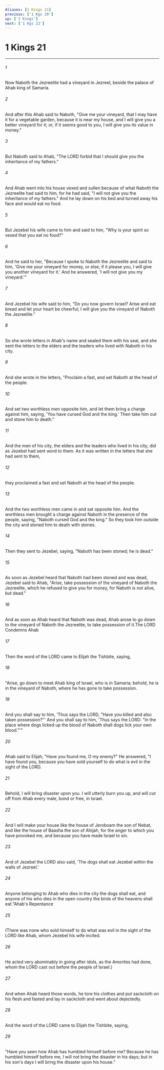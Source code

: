 ```yaml
---
Aliases: [1 Kings 21]
previous: ['1 Kgs 20']
up: ['1 Kings']
next: ['1 Kgs 22']
---
```

# 1 Kings 21

***

 

###### 1 
Now Naboth the Jezreelite had a vineyard in Jezreel, beside the palace of Ahab king of Samaria. 
 

###### 2 
And after this Ahab said to Naboth, "Give me your vineyard, that I may have it for a vegetable garden, because it is near my house, and I will give you a better vineyard for it; or, if it seems good to you, I will give you its value in money." 
 

###### 3 
But Naboth said to Ahab, "The LORD forbid that I should give you the inheritance of my fathers." 
 

###### 4 
And Ahab went into his house vexed and sullen because of what Naboth the Jezreelite had said to him, for he had said, "I will not give you the inheritance of my fathers." And he lay down on his bed and turned away his face and would eat no food.
 
 

###### 5 
But Jezebel his wife came to him and said to him, "Why is your spirit so vexed that you eat no food?" 
 

###### 6 
And he said to her, "Because I spoke to Naboth the Jezreelite and said to him, 'Give me your vineyard for money, or else, if it please you, I will give you another vineyard for it.' And he answered, 'I will not give you my vineyard.'" 
 

###### 7 
And Jezebel his wife said to him, "Do you now govern Israel? Arise and eat bread and let your heart be cheerful; I will give you the vineyard of Naboth the Jezreelite."
 
 

###### 8 
So she wrote letters in Ahab's name and sealed them with his seal, and she sent the letters to the elders and the leaders who lived with Naboth in his city. 
 

###### 9 
And she wrote in the letters, "Proclaim a fast, and set Naboth at the head of the people. 
 

###### 10 
And set two worthless men opposite him, and let them bring a charge against him, saying, 'You have cursed God and the king.' Then take him out and stone him to death." 
 

###### 11 
And the men of his city, the elders and the leaders who lived in his city, did as Jezebel had sent word to them. As it was written in the letters that she had sent to them, 
 

###### 12 
they proclaimed a fast and set Naboth at the head of the people. 
 

###### 13 
And the two worthless men came in and sat opposite him. And the worthless men brought a charge against Naboth in the presence of the people, saying, "Naboth cursed God and the king." So they took him outside the city and stoned him to death with stones. 
 

###### 14 
Then they sent to Jezebel, saying, "Naboth has been stoned; he is dead."
 
 

###### 15 
As soon as Jezebel heard that Naboth had been stoned and was dead, Jezebel said to Ahab, "Arise, take possession of the vineyard of Naboth the Jezreelite, which he refused to give you for money, for Naboth is not alive, but dead." 
 

###### 16 
And as soon as Ahab heard that Naboth was dead, Ahab arose to go down to the vineyard of Naboth the Jezreelite, to take possession of it.The LORD Condemns Ahab
 
 

###### 17 
Then the word of the LORD came to Elijah the Tishbite, saying, 
 

###### 18 
"Arise, go down to meet Ahab king of Israel, who is in Samaria; behold, he is in the vineyard of Naboth, where he has gone to take possession. 
 

###### 19 
And you shall say to him, 'Thus says the LORD, "Have you killed and also taken possession?"' And you shall say to him, 'Thus says the LORD: "In the place where dogs licked up the blood of Naboth shall dogs lick your own blood."'"
 
 

###### 20 
Ahab said to Elijah, "Have you found me, O my enemy?" He answered, "I have found you, because you have sold yourself to do what is evil in the sight of the LORD. 
 

###### 21 
Behold, I will bring disaster upon you. I will utterly burn you up, and will cut off from Ahab every male, bond or free, in Israel. 
 

###### 22 
And I will make your house like the house of Jeroboam the son of Nebat, and like the house of Baasha the son of Ahijah, for the anger to which you have provoked me, and because you have made Israel to sin. 
 

###### 23 
And of Jezebel the LORD also said, 'The dogs shall eat Jezebel within the walls of Jezreel.' 
 

###### 24 
Anyone belonging to Ahab who dies in the city the dogs shall eat, and anyone of his who dies in the open country the birds of the heavens shall eat."Ahab's Repentance
 
 

###### 25 
(There was none who sold himself to do what was evil in the sight of the LORD like Ahab, whom Jezebel his wife incited. 
 

###### 26 
He acted very abominably in going after idols, as the Amorites had done, whom the LORD cast out before the people of Israel.)
 
 

###### 27 
And when Ahab heard those words, he tore his clothes and put sackcloth on his flesh and fasted and lay in sackcloth and went about dejectedly. 
 

###### 28 
And the word of the LORD came to Elijah the Tishbite, saying, 
 

###### 29 
"Have you seen how Ahab has humbled himself before me? Because he has humbled himself before me, I will not bring the disaster in his days; but in his son's days I will bring the disaster upon his house."
 
